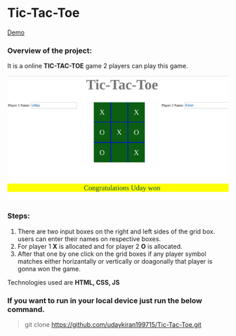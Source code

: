 # Tic-Tac-Toe

[Demo](https://udaykiran199715.github.io/Tic-Tac-Toe/)

### Overview of the project:

It is a online <strong>TIC-TAC-TOE</strong> game 2 players can play this game.

<img src="tic-tac-toe.png" />

### Steps:

1. There are two input boxes on the right and left sides of the grid box. users can enter their names on respective boxes.
2. For player 1 <strong>X</strong> is allocated and for player 2 <strong>O</strong> is allocated.
3. After that one by one click on the grid boxes if any player symbol matches either horizantally or vertically or doagonally that player is gonna won the game.

Technologies used are <strong>HTML, CSS, JS</strong>

### If you want to run in your local device just run the below command.

>git clone https://github.com/udaykiran199715/Tic-Tac-Toe.git
